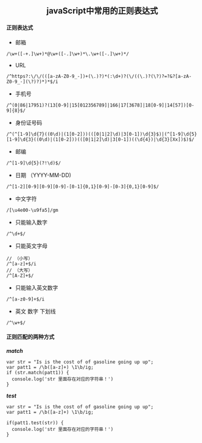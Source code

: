 <h2 align="center">javaScript中常用的正则表达式</h2>

#### 正则表达式

- 邮箱
```
/\w+([-+.]\w+)*@\w+([-.]\w+)*\.\w+([-.]\w+)*/
```

- URL
```
/^https?:\/\/(([a-zA-Z0-9_-])+(\.)?)*(:\d+)?(\/((\.)?(\?)?=?&?[a-zA-Z0-9_-](\?)?)*)*$/i
```

- 手机号
```
/^(0|86|17951)?(13[0-9]|15[012356789]|166|17[3678]|18[0-9]|14[57])[0-9]{8}$/
```

- 身份证号码
```
/^(^[1-9]\d{7}((0\d)|(1[0-2]))(([0|1|2]\d)|3[0-1])\d{3}$)|(^[1-9]\d{5}[1-9]\d{3}((0\d)|(1[0-2]))(([0|1|2]\d)|3[0-1])((\d{4})|\d{3}[Xx])$)$/
```

- 邮编
```
/^[1-9]\d{5}(?!\d)$/
```

- 日期 （YYYY-MM-DD)
```
/^[1-2][0-9][0-9][0-9]-[0-1]{0,1}[0-9]-[0-3]{0,1}[0-9]$/
```

- 中文字符
```
/[\u4e00-\u9fa5]/gm
```

- 只能输入数字
```
/^\d+$/
```

- 只能英文字母 
```
// （小写）
/^[a-z]+$/i
// （大写）
/^[A-Z]+$/
```

- 只能输入英文数字
```
/^[a-z0-9]+$/i
```

- 英文 数字 下划线
```
/^\w+$/
```

#### 正则匹配的两种方式

***match***

```
var str = "Is is the cost of of gasoline going up up";
var patt1 = /\b([a-z]+) \1\b/ig;
if (str.match(patt1)) {
  console.log('str 里面存在对应的字符串！')
}
```

***test***

```
var str = "Is is the cost of of gasoline going up up";
var patt1 = /\b([a-z]+) \1\b/ig;

if(patt1.test(str)) {
  console.log('str 里面存在对应的字符串！')
}
```